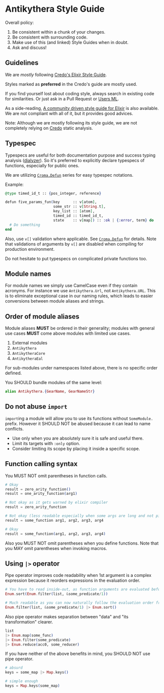 # Antikythera Style Guide

Overall policy:

1. Be consistent within a chunk of your changes.
2. Be consistent with surrounding code.
3. Make use of this (and linked) Style Guides when in doubt.
4. Ask and discuss!

## Guidelines

We are *mostly* following [Credo's Elixir Style Guide](https://github.com/rrrene/elixir-style-guide).

Styles marked as **preferred** in the Credo's guide are mostly used.

If you find yourself lost about coding style, always search in existing code for similarities.
Or just ask in a Pull Request or [Users ML](https://groups.google.com/forum/#!forum/antikythera_users).

As a side-reading, [A community driven style guide for Elixir](https://github.com/levionessa/elixir_style_guide) is also available.
We are not compliant with all of it, but it provides good advices.

Note: Although we are mostly following its style guide,
we are not completely relying on [Credo](https://github.com/rrrene/credo) static analysis.

## Typespec

Typespecs are useful for both documentation purpose and success typing analysis ([dialyzer](https://www.erlang.org/doc/man/dialyzer.html)).
So it's preferred to explicitly declare typespecs of functions, especially for public ones.

We are utilizing [`Croma.Defun`](https://hexdocs.pm/croma/Croma.Defun.html) series for easy typespec notations.

Example:

```elixir
@type timed_id_t :: {pos_integer, reference}

defun five_params_fun(key      :: v[atom],
                      some_str :: v[String.t],
                      key_list :: [atom],
                      timed_id :: timed_id_t,
                      state    :: v[map]) :: :ok | {:error, term} do
  # Do something
end
```

Also, use `v[]` validation where applicable. See [`Croma.Defun`](https://hexdocs.pm/croma/Croma.Defun.html) for details.
Note that validations of arguments by `v[]` are disabled when compiling for production environment.

Do not hesitate to put typespecs on complicated private functions too.

## Module names

For module names we simply use CamelCase even if they contain acronyms.
For instance we use `Antikythera.Url`, not `Antikythera.URL`.
This is to eliminate exceptional case in our naming rules,
which leads to easier conversions between module aliases and strings.

## Order of module aliases

Module aliases **MUST** be ordered in their generality;
modules with general use cases **MUST** come above modules with limited use cases.

1. External modules
2. `Antikythera`
3. `AntikytheraCore`
4. `AntikytheraEal`

For sub-modules under namespaces listed above, there is no specific order defined.

You SHOULD bundle modules of the same level:

```elixir
alias Antikythera.{GearName, GearNameStr}
```

## Do not abuse `import`

`import`ing a module will allow you to use its functions without `SomeModule.` prefix.
However it SHOULD NOT be abused because it can lead to name conflicts.

- Use only when you are absolutely sure it is safe and useful there.
- Limit its targets with `:only` option.
- Consider limiting its scope by placing it inside a specific scope.

## Function calling syntax

You MUST NOT omit parentheses in function calls.

```elixir
# Okay
result = zero_arity_function()
result = one_arity_function(arg1)

# Not okay as it gets warned by elixir compiler
result = zero_arity_function

# Not okay (less readable especially when some args are long and not pipe-ready)
result = some_function arg1, arg2, arg3, arg4

# Okay
result = some_function(arg1, arg2, arg3, arg4)
```

Also you MUST NOT omit parentheses when you define functions.
Note that you MAY omit parentheses when invoking macros.

## Using `|>` operator

Pipe operator improves code readability when 1st argument is a complex expression
because it reorders expressions in the evaluation order.

```elixir
# You have to read inside-out, as function arguments are evaluated before function invocation
Enum.sort(Enum.filter(list, &some_predicate/1))

# Much readable as you can now naturally follow the evaluation order from left to right
Enum.filter(list, &some_predicate/1) |> Enum.sort()
```

Also pipe operator makes separation between "data" and "its transformation" clearer.

```elixir
list
|> Enum.map(some_func)
|> Enum.filter(some_predicate)
|> Enum.reduce(acc0, some_reducer)
```

If you have neither of the above benefits in mind, you SHOULD NOT use pipe operator.

```elixir
# absurd
keys = some_map |> Map.keys()

# simple enough
keys = Map.keys(some_map)
```
